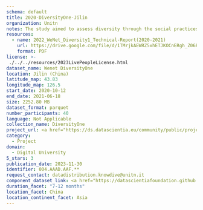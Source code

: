 ```yaml
---
schema: default
title: 2020-DiversityOne-Jilin
organization: Unitn
notes: The study aimed to assess diversity through the social practices and daily behaviors of university students from eight different countries. The research was carried out in two phases. Initially, a large sample of students from Denmark, Italy, Mongolia, Paraguay, the United Kingdom, China, Mexico, and India, completed a survey on their social practices, as well as their socio-demographic, cultural, and psychological elements. In the second phase, a sub-sample of the respondents engaged in a four-week data collection by using an innovative smartphone application called iLog. This app collected data from thirty-four smartphone sensors around the clock, allowing for an in-depth investigation into the diversity and daily routines of university students across countries, both synchronically and diachronically.
resources:
  - name: 2022_WeNet_Diversity1_Technical-Report(2020-2021)
    url: https://drive.google.com/file/d/1TMrjkAEWRZ5xhETJKOCnERgh_Z06PO2E/view?usp=drive_link
    format: PDF
license: >-
 ./../../resources/2023LivePeopleLicense.html
dataset_name: Wenet DiversityOne
location: Jilin (China)
latitude_map: 43.83
longitude_map: 126.5
start_date: 2020-10-12
end_date: 2021-06-18
size: 2252.80 MB
dataset_format: parquet
number_participants: 40
language: Not Applicable
collection_name: DiversityOne
project_url: <a href="https://ds.datascientia.eu/community/public/projects/923b2c1c-166c-4f53-a274-c9d6eaa5ad4f">https://ds.datascientia.eu/community/public/projects/923b2c1c-166c-4f53-a274-c9d6eaa5ad4f</a>
category: 
  - Project
domain: 
  - Digital University
5_stars: 3
publication_date: 2023-11-30
identifier: 004.AAAD.AAF.**
request_contact: datadistribution.knowdive@unitn.it
component_dataset_link: <a href="https://datascientiafoundation.github.io/LivePeople/datasets/2020-DV1-Jilin-App-usage/">2020-DV1-Jilin-App-usage</a>, <a href="https://datascientiafoundation.github.io/LivePeople/datasets/2020-DV1-Jilin-Connectivity/">2020-DV1-Jilin-Connectivity</a>, <a href="https://datascientiafoundation.github.io/LivePeople/datasets/2020-DV1-Jilin-Device-usage/">2020-DV1-Jilin-Device-usage</a>, <a href="https://datascientiafoundation.github.io/LivePeople/datasets/2020-DV1-Jilin-Diachronic-Interactions/">2020-DV1-Jilin-Diachronic-Interactions</a>, <a href="https://datascientiafoundation.github.io/LivePeople/datasets/2020-DV1-Jilin-Environment/">2020-DV1-Jilin-Environment</a>, <a href="https://datascientiafoundation.github.io/LivePeople/datasets/2020-DV1-Jilin-Motion/">2020-DV1-Jilin-Motion</a>, <a href="https://datascientiafoundation.github.io/LivePeople/datasets/2020-DV1-Jilin-Position/">2020-DV1-Jilin-Position</a>, <a href="https://datascientiafoundation.github.io/LivePeople/datasets/2020-DV1-Jilin-Synchronic-Interactions/">2020-DV1-Jilin-Synchronic-Interactions</a>
duration_facet: "7-12 months"
location_facet: China
location_continent_facet: Asia
---
```

